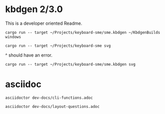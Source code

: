 # kbdgen 2/3.0

This is a developer oriented Readme.

`cargo run -- target ~/Projects/keyboard-sme/sme.kbdgen ~/KbdgenBuilds windows`

`cargo run -- target ~/Projects/keyboard-sme svg`

^ should have an error.

`cargo run -- target ~/Projects/keyboard-sme/sme.kbdgen svg`

# asciidoc

`asciidoctor dev-docs/cli-functions.adoc`

`asciidoctor dev-docs/layout-questions.adoc`
